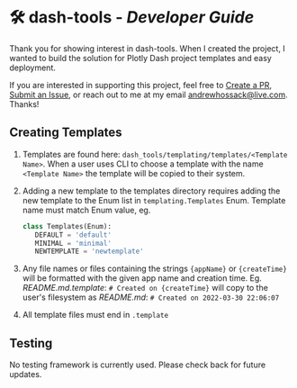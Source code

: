 # 🛠️ **dash-tools** - _Developer Guide_

Thank you for showing interest in dash-tools. When I created the project, I wanted to build the solution for Plotly Dash project templates and easy deployment.

If you are interested in supporting this project, feel free to [Create a PR](https://github.com/andrew-hossack/dash-tools/pulls), [Submit an Issue](https://github.com/andrew-hossack/dash-tools/issues), or reach out to me at my email [andrewhossack@live.com](mailto:andrewhossack@live.com). Thanks!

## **Creating Templates**

1. Templates are found here: `dash_tools/templating/templates/<Template Name>`. When a user uses CLI to choose a template with the name `<Template Name>` the template will be copied to their system.
2. Adding a new template to the templates directory requires adding the new template to the Enum list in `templating.Templates` Enum. Template name must match Enum value, eg.

   ```python
   class Templates(Enum):
      DEFAULT = 'default'
      MINIMAL = 'minimal'
      NEWTEMPLATE = 'newtemplate'
   ```

3. Any file names or files containing the strings `{appName}` or `{createTime}` will be formatted with the given app name and creation time. Eg. _README.md.template_: `# Created on {createTime}` will copy to the user's filesystem as _README.md_: `# Created on 2022-03-30 22:06:07`
4. All template files must end in `.template`

## **Testing**

No testing framework is currently used. Please check back for future updates.
